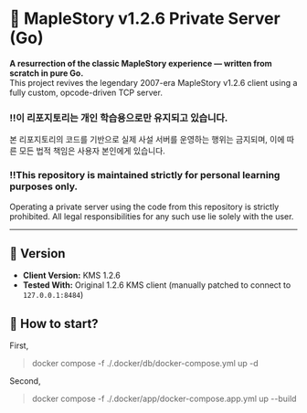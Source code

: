 # 🍁 MapleStory v1.2.6 Private Server (Go)

**A resurrection of the classic MapleStory experience — written from scratch in pure Go.**  
This project revives the legendary 2007-era MapleStory v1.2.6 client using a fully custom, opcode-driven TCP server.

### ‼️이 리포지토리는 개인 학습용으로만 유지되고 있습니다.
본 리포지토리의 코드를 기반으로 실제 사설 서버를 운영하는 행위는 금지되며,
이에 따른 모든 법적 책임은 사용자 본인에게 있습니다.

### ‼️This repository is maintained strictly for personal learning purposes only.
Operating a private server using the code from this repository is strictly prohibited.
All legal responsibilities for any such use lie solely with the user.

---

## 🎯 Version

- **Client Version:** KMS 1.2.6
- **Tested With:** Original 1.2.6 KMS client (manually patched to connect to `127.0.0.1:8484`)

## 🎯 How to start?
First,

> docker compose -f ./.docker/db/docker-compose.yml up -d

Second,

> docker compose -f ./.docker/app/docker-compose.app.yml up --build